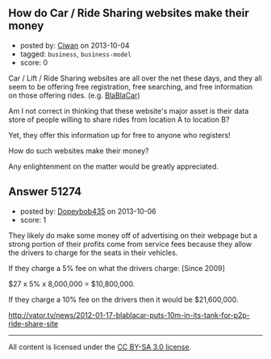 ## How do Car / Ride Sharing websites make their money

- posted by: [Ciwan](https://stackexchange.com/users/-1/28159-ciwan) on 2013-10-04
- tagged: `business`, `business-model`
- score: 0

<p>Car / Lift / Ride Sharing websites are all over the net these days, and they all seem to be offering free registration, free searching, and free information on those offering rides. (e.g. <a href="http://www.blablacar.com/" rel="nofollow">BlaBlaCar</a>)</p>

<p>Am I not correct in thinking that these website's major asset is their data store of people willing to share rides from location A to location B?</p>

<p>Yet, they offer this information up for free to anyone who registers!</p>

<p>How do such websites make their money?</p>

<p>Any enlightenment on the matter would be greatly appreciated.</p>



## Answer 51274

- posted by: [Dopeybob435](https://stackexchange.com/users/-1/27942-dopeybob435) on 2013-10-06
- score: 1

<p>They likely do make some money off of advertising on their webpage but a strong portion of their profits come from service fees because they allow the drivers to charge for the seats in their vehicles. </p>

<p>If they charge a 5% fee on what the drivers charge:
[Since 2009]</p>

<p>$27 x 5% x 8,000,000 = $10,800,000.</p>

<p>If they charge a 10% fee on the drivers then it would be $21,600,000.</p>

<p><a href="http://vator.tv/news/2012-01-17-blablacar-puts-10m-in-its-tank-for-p2p-ride-share-site" rel="nofollow">http://vator.tv/news/2012-01-17-blablacar-puts-10m-in-its-tank-for-p2p-ride-share-site</a></p>




---

All content is licensed under the [CC BY-SA 3.0 license](https://creativecommons.org/licenses/by-sa/3.0/).
